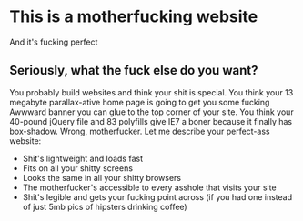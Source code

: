 <!DOCTYPE html>
<html>
<h1> <b> This is a motherfucking website </h1> </b>
	<p> And it's fucking perfect </p>
	<h2><b>Seriously, what the fuck else do you want? </h2></b>
	<p>You probably build websites and think your shit is special. You think your 13 megabyte parallax-ative home page is going to get you some fucking Awwward banner you can glue to the top corner of your site. You think your 40-pound jQuery file and 83 polyfills give IE7 a boner because it finally has box-shadow. Wrong, motherfucker. Let me describe your perfect-ass website: </p>
      <ul>
          <li>Shit's lightweight and loads fast</li>
          <li>Fits on all your shitty screens</li>
          <li>Looks the same in all your shitty browsers</li>
          <li>The motherfucker's accessible to every asshole that visits your site</li>
          <li>Shit's legible and gets your fucking point across (if you had one instead of just 5mb pics of hipsters drinking coffee)</li>
	</ul>
	
